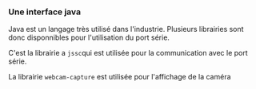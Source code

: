 ### Une interface java

Java est un langage très utilisé dans l'industrie. Plusieurs librairies sont donc disponnibles pour l'utilisation du port série.

C'est la librairie a `jssc`qui est utilisée pour la communication avec le port série.

La librairie `webcam-capture` est utilisée pour l'affichage de la caméra
